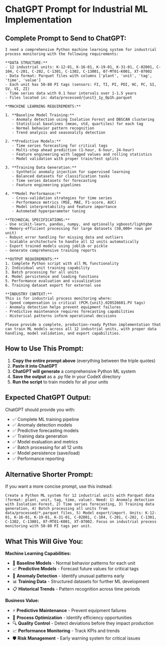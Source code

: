 # ChatGPT Prompt for Industrial ML Implementation

## Complete Prompt to Send to ChatGPT:

```
I need a comprehensive Python machine learning system for industrial process monitoring with the following requirements:

**DATA STRUCTURE:**
- 12 industrial units: K-12-01, K-16-01, K-19-01, K-31-01, C-02001, C-104, C-201, C-202, C-1301, C-1302, C-13001, 07-MT01-K001, XT-07002
- Data format: Parquet files with columns ['plant', 'unit', 'tag', 'time', 'value']
- Each unit has 50-80 PI tags (sensors: FI, TI, PI, PDI, HC, PC, SI, SV, VI, ZI)
- Time series data with 0.1 hour intervals over 1-1.5 years
- Files located in: data/processed/{unit}_1y_0p1h.parquet

**MACHINE LEARNING REQUIREMENTS:**

1. **Baseline Model Training:**
   - Anomaly detection using Isolation Forest and DBSCAN clustering
   - Statistical baselines (mean, std, quartiles) for each tag
   - Normal behavior pattern recognition
   - Trend analysis and seasonality detection

2. **Predictive Models:**
   - Time series forecasting for critical tags
   - Multi-step ahead prediction (1-hour, 6-hour, 24-hour)
   - Feature engineering with lagged values and rolling statistics
   - Model validation with proper train/test splits

3. **Training Data Generation:**
   - Synthetic anomaly injection for supervised learning
   - Balanced datasets for classification tasks
   - Time series datasets for forecasting
   - Feature engineering pipelines

4. **Model Performance:**
   - Cross-validation strategies for time series
   - Performance metrics (MSE, MAE, F1-score, AUC)
   - Model interpretability and feature importance
   - Automated hyperparameter tuning

**TECHNICAL SPECIFICATIONS:**
- Use scikit-learn, pandas, numpy, and optionally xgboost/lightgbm
- Memory-efficient processing for large datasets (50,000+ rows per unit)
- Robust error handling for missing data and outliers
- Scalable architecture to handle all 12 units automatically
- Export trained models using joblib or pickle
- Generate comprehensive training reports

**OUTPUT REQUIREMENTS:**
1. Complete Python script with all ML functionality
2. Individual unit training capability
3. Batch processing for all units
4. Model persistence and loading functions
5. Performance evaluation and visualization
6. Training dataset export for external use

**INDUSTRY CONTEXT:**
This is for industrial process monitoring where:
- Speed compensation is critical (PCM.{unit}.020SI6601.PV tags)
- Anomaly detection helps prevent equipment failures
- Predictive maintenance requires forecasting capabilities
- Historical patterns inform operational decisions

Please provide a complete, production-ready Python implementation that can train ML models across all 12 industrial units, with proper data handling, model validation, and export capabilities.
```

## How to Use This Prompt:

1. **Copy the entire prompt above** (everything between the triple quotes)
2. **Paste it into ChatGPT**
3. **ChatGPT will generate** a comprehensive Python ML system
4. **Save the output** as a .py file in your CodeX directory
5. **Run the script** to train models for all your units

## Expected ChatGPT Output:

ChatGPT should provide you with:
- ✅ Complete ML training pipeline
- ✅ Anomaly detection models
- ✅ Predictive forecasting models
- ✅ Training data generation
- ✅ Model evaluation and metrics
- ✅ Batch processing for all 12 units
- ✅ Model persistence (save/load)
- ✅ Performance reporting

## Alternative Shorter Prompt:

If you want a more concise prompt, use this instead:

```
Create a Python ML system for 12 industrial units with Parquet data (format: plant, unit, tag, time, value). Need: 1) Anomaly detection with Isolation Forest, 2) Time series forecasting, 3) Training data generation, 4) Batch processing all units from data/processed/*.parquet files, 5) Model export/import. Units: K-12-01, K-16-01, K-19-01, K-31-01, C-02001, C-104, C-201, C-202, C-1301, C-1302, C-13001, 07-MT01-K001, XT-07002. Focus on industrial process monitoring with 50-80 PI tags per unit.
```

## What This Will Give You:

**Machine Learning Capabilities:**
- 🤖 **Baseline Models** - Normal behavior patterns for each unit
- 📈 **Predictive Models** - Forecast future values for critical tags
- 🚨 **Anomaly Detection** - Identify unusual patterns early
- 📊 **Training Data** - Structured datasets for further ML development
- 📋 **Historical Trends** - Pattern recognition across time periods

**Business Value:**
- ⚡ **Predictive Maintenance** - Prevent equipment failures
- 🎯 **Process Optimization** - Identify efficiency opportunities
- 🔍 **Quality Control** - Detect deviations before they impact production
- 📈 **Performance Monitoring** - Track KPIs and trends
- 🛡️ **Risk Management** - Early warning system for critical issues